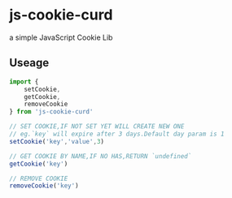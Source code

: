 # js-cookie-curd
a simple JavaScript Cookie Lib

## Useage

```js
import {
    setCookie,
    getCookie,
    removeCookie
} from 'js-cookie-curd'

// SET COOKIE,IF NOT SET YET WILL CREATE NEW ONE
// eg.`key` will expire after 3 days.Default day param is 1
setCookie('key','value',3)

// GET COOKIE BY NAME,IF NO HAS,RETURN `undefined`
getCookie('key')

// REMOVE COOKIE
removeCookie('key')
```